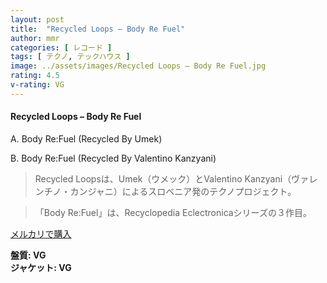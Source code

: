 ```yaml
---
layout: post
title:  "Recycled Loops – Body Re Fuel"
author: mmr
categories: [ レコード ]
tags: [ テクノ, テックハウス ]
image: ../assets/images/Recycled Loops – Body Re Fuel.jpg
rating: 4.5
v-rating: VG
---
```


#### Recycled Loops – Body Re Fuel

A. Body Re:Fuel (Recycled By Umek)

B. Body Re:Fuel (Recycled By Valentino Kanzyani)

> Recycled Loopsは、Umek（ウメック）とValentino Kanzyani（ヴァレンチノ・カンジャニ）によるスロベニア発のテクノプロジェクト。

> 「Body Re:Fuel」は、Recyclopedia Eclectronicaシリーズの３作目。



[メルカリで購入](https://jp.mercari.com/item/m73344669027)

<div class="mt-4 mb-4 d-flex align-items-center">
<strong class="mr-1">盤質: VG</strong>
</div>
<div class="mt-4 mb-4 d-flex align-items-center">
<strong class="mr-1">ジャケット: VG</strong>
</div>
